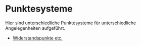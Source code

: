 # Punktesysteme

Hier sind unterschiedliche Punktesysteme für unterschiedliche Angelegenheiten aufgeführt.

* [Widerstandspunkte etc.](widerstandspunkte-etc.md)

